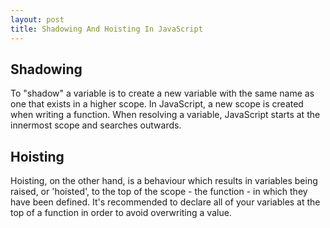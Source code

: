 ```yaml
---
layout: post
title: Shadowing And Hoisting In JavaScript
---
```


## Shadowing
To "shadow" a variable is to create a new variable with the same name as one that exists in a higher scope. In JavaScript, a new scope is created when writing a function. When resolving a variable, JavaScript starts at the innermost scope and searches outwards.

## Hoisting
Hoisting, on the other hand, is a behaviour which results in variables being raised, or 'hoisted', to the top of the scope - the function - in which they have been defined. It's recommended to declare all of your variables at the top of a function in order to avoid overwriting a value.